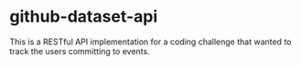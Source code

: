 # github-dataset-api
This is a RESTful API implementation for a coding challenge that wanted to track the users committing to events.
